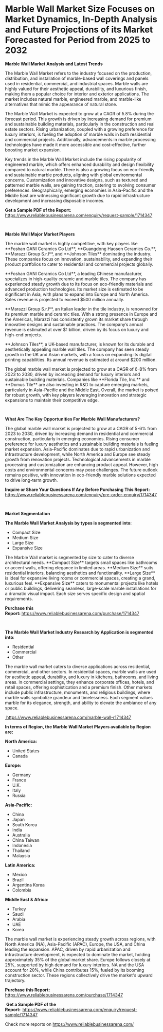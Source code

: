 <p><h1>Marble Wall Market Size Focuses on Market Dynamics, In-Depth Analysis and Future Projections of its Market Forecasted for Period from 2025 to 2032</h1></p><p><strong>Marble Wall Market Analysis and Latest Trends</strong></p>
<p><p>The Marble Wall Market refers to the industry focused on the production, distribution, and installation of marble-based wall coverings and panels used in residential, commercial, and industrial spaces. Marble walls are highly valued for their aesthetic appeal, durability, and luxurious finish, making them a popular choice for interior and exterior applications. The market includes natural marble, engineered marble, and marble-like alternatives that mimic the appearance of natural stone.</p><p>The Marble Wall Market is expected to grow at a CAGR of 5.8% during the forecast period. This growth is driven by increasing demand for premium and sustainable building materials, particularly in the construction and real estate sectors. Rising urbanization, coupled with a growing preference for luxury interiors, is fueling the adoption of marble walls in both residential and commercial projects. Additionally, advancements in marble processing technologies have made it more accessible and cost-effective, further boosting market expansion.</p><p>Key trends in the Marble Wall Market include the rising popularity of engineered marble, which offers enhanced durability and design flexibility compared to natural marble. There is also a growing focus on eco-friendly and sustainable marble products, aligning with global environmental concerns. Customization and innovative designs, such as textured and patterned marble walls, are gaining traction, catering to evolving consumer preferences. Geographically, emerging economies in Asia-Pacific and the Middle East are witnessing significant growth due to rapid infrastructure development and increasing disposable incomes.</p></p>
<p><strong>Get a Sample PDF of the Report:&nbsp;</strong> <a href="https://www.reliablebusinessarena.com/enquiry/request-sample/1714347?utm_campaign=2208&utm_medium=2&utm_source=Github&utm_content=ia&utm_term=30012025&utm_id=marble-wall">https://www.reliablebusinessarena.com/enquiry/request-sample/1714347</a></p>
<p>&nbsp;</p>
<p><strong>Marble Wall Major Market Players</strong></p>
<p><p>The marble wall market is highly competitive, with key players like **Foshan GANI Ceramics Co Ltd**, **Guangdong Haosen Ceramics Co.**, **Marazzi Group S.r.l**, and **Johnson Tiles** dominating the industry. These companies focus on innovation, sustainability, and expanding their product portfolios to cater to residential and commercial projects globally.</p><p>**Foshan GANI Ceramics Co Ltd**, a leading Chinese manufacturer, specializes in high-quality ceramic and marble tiles. The company has experienced steady growth due to its focus on eco-friendly materials and advanced production technologies. Its market size is estimated to be significant in Asia, with plans to expand into Europe and North America. Sales revenue is projected to exceed $500 million annually.</p><p>**Marazzi Group S.r.l**, an Italian leader in the tile industry, is renowned for its premium marble and ceramic tiles. With a strong presence in Europe and the Americas, Marazzi has consistently grown its market share through innovative designs and sustainable practices. The company’s annual revenue is estimated at over $1 billion, driven by its focus on luxury and high-end projects.</p><p>**Johnson Tiles**, a UK-based manufacturer, is known for its durable and aesthetically appealing marble wall tiles. The company has seen steady growth in the UK and Asian markets, with a focus on expanding its digital printing capabilities. Its annual revenue is estimated at around $200 million.</p><p>The global marble wall market is projected to grow at a CAGR of 6-8% from 2023 to 2030, driven by increasing demand for luxury interiors and sustainable building materials. Companies like **Florida Tile, Inc.** and **Domus Tile** are also investing in R&D to capture emerging markets, particularly in Asia-Pacific and the Middle East. Overall, the market is poised for robust growth, with key players leveraging innovation and strategic expansions to maintain their competitive edge.</p></p>
<p>&nbsp;</p>
<p><strong>What Are The Key Opportunities For Marble Wall Manufacturers?</strong></p>
<p><p>The global marble wall market is projected to grow at a CAGR of 5-6% from 2023 to 2030, driven by increasing demand in residential and commercial construction, particularly in emerging economies. Rising consumer preference for luxury aesthetics and sustainable building materials is fueling market expansion. Asia-Pacific dominates due to rapid urbanization and infrastructure development, while North America and Europe see steady growth from renovation projects. Technological advancements in marble processing and customization are enhancing product appeal. However, high costs and environmental concerns may pose challenges. The future outlook remains positive, with innovation in eco-friendly marble solutions expected to drive long-term growth.</p></p>
<p><strong>Inquire or Share Your Questions If Any Before Purchasing This Report:</strong> <a href="https://www.reliablebusinessarena.com/enquiry/pre-order-enquiry/1714347?utm_campaign=2208&utm_medium=2&utm_source=Github&utm_content=ia&utm_term=30012025&utm_id=marble-wall">https://www.reliablebusinessarena.com/enquiry/pre-order-enquiry/1714347</a></p>
<p>&nbsp;</p>
<p><strong>Market Segmentation</strong></p>
<p><strong>The Marble Wall Market Analysis by types is segmented into:</strong></p>
<p><ul><li>Compact Size</li><li>Medium Size</li><li>Large Size</li><li>Expansive Size</li></ul></p>
<p><p>The Marble Wall market is segmented by size to cater to diverse architectural needs. **Compact Size** targets small spaces like bathrooms or accent walls, offering elegance in limited areas. **Medium Size** suits residential interiors, balancing aesthetics and functionality. **Large Size** is ideal for expansive living rooms or commercial spaces, creating a grand, luxurious feel. **Expansive Size** caters to monumental projects like hotels or public buildings, delivering seamless, large-scale marble installations for a dramatic visual impact. Each size serves specific design and spatial requirements.</p></p>
<p><strong>Purchase this Report:&nbsp;</strong><a href="https://www.reliablebusinessarena.com/purchase/1714347?utm_campaign=2208&utm_medium=2&utm_source=Github&utm_content=ia&utm_term=30012025&utm_id=marble-wall">https://www.reliablebusinessarena.com/purchase/1714347</a></p>
<p>&nbsp;</p>
<p><strong>The Marble Wall Market Industry Research by Application is segmented into:</strong></p>
<p><ul><li>Residential</li><li>Commercial</li><li>Other</li></ul></p>
<p><p>The marble wall market caters to diverse applications across residential, commercial, and other sectors. In residential spaces, marble walls are used for aesthetic appeal, durability, and luxury in kitchens, bathrooms, and living areas. In commercial settings, they enhance corporate offices, hotels, and retail spaces, offering sophistication and a premium finish. Other markets include public infrastructure, monuments, and religious buildings, where marble walls symbolize grandeur and timelessness. Each segment values marble for its elegance, strength, and ability to elevate the ambiance of any space.</p></p>
<p><a href="https://www.reliablebusinessarena.com/marble-wall-r1714347?utm_campaign=2208&utm_medium=2&utm_source=Github&utm_content=ia&utm_term=30012025&utm_id=marble-wall">&nbsp;https://www.reliablebusinessarena.com/marble-wall-r1714347</a></p>
<p><strong>In terms of Region, the Marble Wall Market Players available by Region are:</strong></p>
<p>
    <p> <strong> North America: </strong>
        <ul>
            <li>United States</li>
            <li>Canada</li>
        </ul>
        </p> 
    <p> <strong> Europe: </strong>
        <ul>
            <li>Germany</li>
            <li>France</li>
            <li>U.K.</li>
            <li>Italy</li>
            <li>Russia</li>
        </ul>
        </p> 
    <p> <strong> Asia-Pacific: </strong>
        <ul>
            <li>China</li>
            <li>Japan</li>
            <li>South Korea</li>
            <li>India</li>
            <li>Australia</li>
            <li>China Taiwan</li>
            <li>Indonesia</li>
            <li>Thailand</li>
            <li>Malaysia</li>
        </ul>
        </p> 
    <p> <strong> Latin America: </strong>
        <ul>
            <li>Mexico</li>
            <li>Brazil</li>
            <li>Argentina Korea</li>
            <li>Colombia</li>
        </ul>
        </p> 
    <p> <strong> Middle East & Africa: </strong>
        <ul>
            <li>Turkey</li>
            <li>Saudi</li>
            <li>Arabia</li>
            <li>UAE</li>
            <li>Korea</li>
        </ul>
    </p>
    </p>
<p><p>The marble wall market is experiencing steady growth across regions, with North America (NA), Asia-Pacific (APAC), Europe, the USA, and China leading the expansion. APAC, driven by rapid urbanization and infrastructure development, is expected to dominate the market, holding approximately 35% of the global market share. Europe follows closely at 25%, supported by high demand for luxury interiors. NA and the USA account for 20%, while China contributes 15%, fueled by its booming construction sector. These regions collectively drive the market's upward trajectory.</p></p>
<p><strong>Purchase this Report: </strong><a href="https://www.reliablebusinessarena.com/purchase/1714347?utm_campaign=2208&utm_medium=2&utm_source=Github&utm_content=ia&utm_term=30012025&utm_id=marble-wall">https://www.reliablebusinessarena.com/purchase/1714347</a></p>
<p>&nbsp;<strong>Get a Sample PDF of the Report:&nbsp;&nbsp;</strong><a href="https://www.reliablebusinessarena.com/enquiry/request-sample/1714347?utm_campaign=2208&utm_medium=2&utm_source=Github&utm_content=ia&utm_term=30012025&utm_id=marble-wall">https://www.reliablebusinessarena.com/enquiry/request-sample/1714347</a></p>
<p><strong></strong></p>
<p>Check more reports on <a href="https://www.reliablebusinessarena.com/?utm_campaign=2208&utm_medium=2&utm_source=Github&utm_content=ia&utm_term=30012025&utm_id=marble-wall">https://www.reliablebusinessarena.com/</a></p>